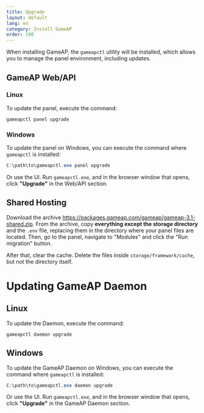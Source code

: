 ```yaml
---
title: Upgrade
layout: default
lang: en
category: Install GameAP
order: 190
---
```


When installing GameAP, the `gameapctl` utility will be installed, 
which allows you to manage the panel environment, including updates.

## GameAP Web/API

### Linux

To update the panel, execute the command:
```shell
gameapctl panel upgrade
```

### Windows

To update the panel on Windows, 
you can execute the command where `gameapctl` is installed:
```powershell
C:\path\to\gameapctl.exe panel upgrade
```

Or use the UI. Run `gameapctl.exe`, and in the browser window that opens,
click **"Upgrade"** in the Web/API section.

## Shared Hosting

Download the archive https://packages.gameap.com/gameap/gameap-3.1-shared.zip. 
From the archive, copy **everything except the storage directory** 
and the `.env` file, replacing them in the directory where your panel files 
are located. Then, go to the panel, navigate to "Modules" and click 
the "Run migration" button.

After that, clear the cache. Delete the files inside `storage/framework/cache`, 
but not the directory itself.

# Updating GameAP Daemon

## Linux

To update the Daemon, execute the command:
```shell
gameapctl daemon upgrade
```

## Windows

To update the GameAP Daemon on Windows, you can execute the command 
where `gameapctl` is installed:
```powershell
C:\path\to\gameapctl.exe daemon upgrade
```

Or use the UI. Run `gameapctl.exe`, and in the browser window that opens, 
click **"Upgrade"** in the GameAP Daemon section.
